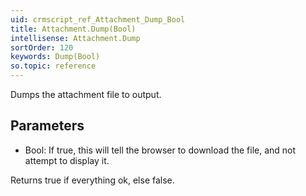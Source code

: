 ```yaml
---
uid: crmscript_ref_Attachment_Dump_Bool
title: Attachment.Dump(Bool)
intellisense: Attachment.Dump
sortOrder: 120
keywords: Dump(Bool)
so.topic: reference
---
```


Dumps the attachment file to output.



## Parameters


 - Bool: If true, this will tell the browser to download the file, and not attempt to display it.


Returns true if everything ok, else false.


